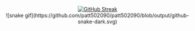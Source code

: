 
<div align="center">
  <a href="https://git.io/streak-stats"><img src="https://github-readme-streak-stats.herokuapp.com?user=patt502090&theme=catppuccin-macchiato&hide_border=true" alt="GitHub Streak" /></a>
</div>

<div align="center">
![snake gif](https://github.com/patt502090/patt502090/blob/output/github-snake-dark.svg)
</div>
